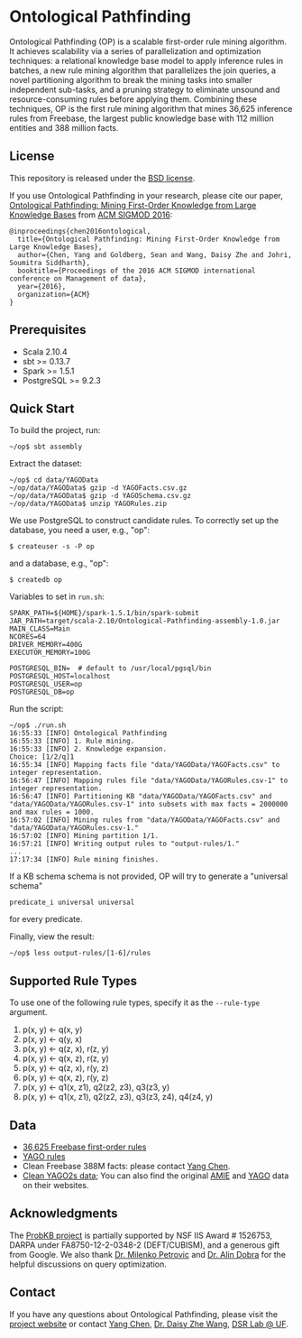 Ontological Pathfinding
=======================

Ontological Pathfinding (OP) is a scalable first-order rule mining algorithm.
It achieves scalability via a series of parallelization and optimization
techniques: a relational knowledge base model to apply inference rules in
batches, a new rule mining algorithm that parallelizes the join queries, a
novel partitioning algorithm to break the mining tasks into smaller independent
sub-tasks, and a pruning strategy to eliminate unsound and resource-consuming
rules before applying them. Combining these techniques, OP is the first rule
mining algorithm that mines 36,625 inference rules from Freebase, the largest
public knowledge base with 112 million entities and 388 million facts.

License 
-------
This repository is released under the
[BSD license](http://www.freebsd.org/copyright/freebsd-license.html).

If you use Ontological Pathfinding in your research, please cite our paper,
[Ontological Pathfinding: Mining First-Order Knowledge from Large Knowledge
Bases](http://www.cise.ufl.edu/~yang/doc/sigmod16/paper.pdf) from [ACM SIGMOD
2016](http://sigmod2016.org):
```
@inproceedings{chen2016ontological,
  title={Ontological Pathfinding: Mining First-Order Knowledge from Large Knowledge Bases},
  author={Chen, Yang and Goldberg, Sean and Wang, Daisy Zhe and Johri, Soumitra Siddharth},
  booktitle={Proceedings of the 2016 ACM SIGMOD international conference on Management of data},
  year={2016},
  organization={ACM}
}
```

Prerequisites
-------------

 * Scala 2.10.4
 * sbt >= 0.13.7
 * Spark >= 1.5.1
 * PostgreSQL >= 9.2.3

Quick Start
-----------
To build the project, run:
```
~/op$ sbt assembly
```

Extract the dataset:
```
~/op$ cd data/YAGOData
~/op/data/YAGOData$ gzip -d YAGOFacts.csv.gz
~/op/data/YAGOData$ gzip -d YAGOSchema.csv.gz
~/op/data/YAGOData$ unzip YAGORules.zip
```

We use PostgreSQL to construct candidate rules. To correctly set up the
database, you need a user, e.g., "op":

```
$ createuser -s -P op
```

and a database, e.g., "op":
```
$ createdb op
```

Variables to set in `run.sh`:
```
SPARK_PATH=${HOME}/spark-1.5.1/bin/spark-submit
JAR_PATH=target/scala-2.10/Ontological-Pathfinding-assembly-1.0.jar
MAIN_CLASS=Main
NCORES=64
DRIVER_MEMORY=400G
EXECUTOR_MEMORY=100G

POSTGRESQL_BIN=  # default to /usr/local/pgsql/bin
POSTGRESQL_HOST=localhost
POSTGRESQL_USER=op
POSTGRESQL_DB=op
```

Run the script:
```
~/op$ ./run.sh
16:55:33 [INFO] Ontological Pathfinding
16:55:33 [INFO] 1. Rule mining.
16:55:33 [INFO] 2. Knowledge expansion.
Choice: [1/2/q]1
16:55:34 [INFO] Mapping facts file "data/YAGOData/YAGOFacts.csv" to integer representation.
16:56:47 [INFO] Mapping rules file "data/YAGOData/YAGORules.csv-1" to integer representation.
16:56:47 [INFO] Partitioning KB "data/YAGOData/YAGOFacts.csv" and "data/YAGOData/YAGORules.csv-1" into subsets with max facts = 2000000 and max rules = 1000.
16:57:02 [INFO] Mining rules from "data/YAGOData/YAGOFacts.csv" and "data/YAGOData/YAGORules.csv-1."
16:57:02 [INFO] Mining partition 1/1.
16:57:21 [INFO] Writing output rules to "output-rules/1."
...
17:17:34 [INFO] Rule mining finishes.
```

If a KB schema schema is not provided, OP will try to generate a "universal
schema"
```
predicate_i universal universal
```

for every predicate.

Finally, view the result:
```
~/op$ less output-rules/[1-6]/rules
```

Supported Rule Types
--------------------
To use one of the following rule types, specify it as the `--rule-type` argument.

 1. p(x, y) <- q(x, y)
 2. p(x, y) <- q(y, x)
 3. p(x, y) <- q(z, x), r(z, y)
 4. p(x, y) <- q(x, z), r(z, y)
 5. p(x, y) <- q(z, x), r(y, z)
 6. p(x, y) <- q(x, z), r(y, z)
 7. p(x, y) <- q1(x, z1), q2(z2, z3), q3(z3, y)
 8. p(x, y) <- q1(x, z1), q2(z2, z3), q3(z3, z4), q4(z4, y)

Data
----
 * [36,625 Freebase first-order rules](https://docs.google.com/spreadsheets/d/1iyQdTnz5kGHYlyObVAMlZc3I7H5Jkqzuyie4o5wD-Jo/edit?usp=sharing)
 * [YAGO rules](https://docs.google.com/spreadsheets/d/10VFneJlHLxyR4WgjRO75Z3RstvApaR6fm76e1haSpEc/edit?usp=sharing)
 * Clean Freebase 388M facts: please contact [Yang Chen](mailto:yang@cise.ufl.edu).
 * [Clean YAGO2s data](data/YAGOData); You can also find the original [AMIE](https://www.mpi-inf.mpg.de/departments/databases-and-information-systems/research/yago-naga/amie)
   and [YAGO](http://www.mpi-inf.mpg.de/departments/databases-and-information-systems/research/yago-naga/yago/downloads)
   data on their websites.

Acknowledgments
---------------
The [ProbKB
project](http://dsr.cise.ufl.edu/projects/probkb-web-scale-probabilistic-knowledge-base)
is partially supported by NSF IIS Award # 1526753, DARPA under
FA8750-12-2-0348-2 (DEFT/CUBISM), and a generous gift from Google. We also
thank [Dr. Milenko Petrovic](http://www.ihmc.us/groups/mpetrovic) and [Dr. Alin
Dobra](http://www.cise.ufl.edu/~adobra) for the helpful discussions on query
optimization.

Contact
-------
If you have any questions about Ontological Pathfinding, please visit the
[project
website](http://dsr.cise.ufl.edu/projects/probkb-web-scale-probabilistic-knowledge-base)
or contact [Yang Chen](http://www.cise.ufl.edu/~yang), [Dr. Daisy Zhe
Wang](http://www.cise.ufl.edu/~daisyw), [DSR Lab @
UF](http://dsr.cise.ufl.edu).
